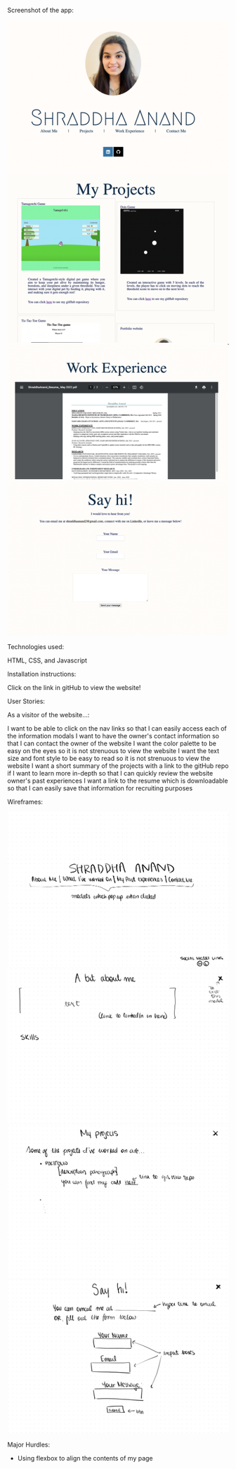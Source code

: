 Screenshot of the app:

![](/assets/app-imgs/home-page.png)
![](/assets/app-imgs/projects.png)
![](/assets/app-imgs/work-exp.png)
![](/assets/app-imgs/contact-me.png)

Technologies used:

HTML, CSS, and Javascript

Installation instructions:

Click on the link in gitHub to view the website!

User Stories:

As a visitor of the website...:

I want to be able to click on the nav links so that I can easily access each of the information modals
I want to have the owner's contact information so that I can contact the owner of the website
I want the color palette to be easy on the eyes so it is not strenuous to view the website
I want the text size and font style to be easy to read so it is not strenuous to view the website
I want a short summary of the projects with a link to the gitHub repo if I want to learn more in-depth so that I can quickly review the website owner's past experiences
I want a link to the resume which is downloadable so that I can easily save that information for recruiting purposes

Wireframes:

![](/assets/wireframes/home-page-wf.png)
![](/assets/wireframes/abt-me-wf.png)
![](/assets/wireframes/projects-wf.png)
![](/assets/wireframes/contact-me-wf.png)

<!-- Unsolved problems/major hurdles -->

Major Hurdles:

- Using flexbox to align the contents of my page
